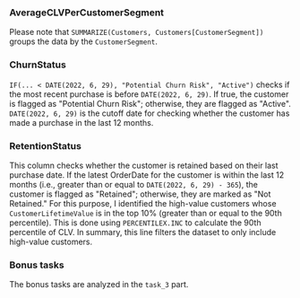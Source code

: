 ### AverageCLVPerCustomerSegment
Please note that `SUMMARIZE(Customers, Customers[CustomerSegment])` groups the data by the `CustomerSegment`.

### ChurnStatus
`IF(... < DATE(2022, 6, 29), "Potential Churn Risk", "Active")` checks if the most recent purchase is before `DATE(2022, 6, 29)`. 
If true, the customer is flagged as "Potential Churn Risk"; otherwise, they are flagged as "Active". `DATE(2022, 6, 29)` is the cutoff date for checking whether the customer has made a purchase in the last 12 months.

### RetentionStatus
This column checks whether the customer is retained based on their last purchase date. If the latest OrderDate
for the customer is within the last 12 months
(i.e., greater than or equal to `DATE(2022, 6, 29) - 365`), the customer is flagged as "Retained"; otherwise, they are marked as "Not Retained."
For this purpose, I identified the high-value customers whose `CustomerLifetimeValue` is in the top 10% (greater than or equal to the 90th percentile).
This is done using `PERCENTILEX.INC` to calculate the 90th percentile of CLV.
In summary, this line filters the dataset to only include high-value customers.

### Bonus tasks
The bonus tasks are analyzed in the `task_3` part.
